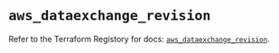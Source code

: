 # `aws_dataexchange_revision`

Refer to the Terraform Registory for docs: [`aws_dataexchange_revision`](https://www.terraform.io/docs/providers/aws/r/dataexchange_revision).

